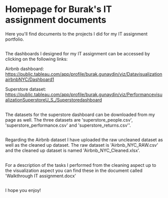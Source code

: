 # Homepage for Burak's IT assignment documents
Here you'll find documents to the projects I did for my IT assignment portfolio.
##
The dashboards I designed for my IT assignment can be accessed by clicking on the following links:

Airbnb dashboard:
https://public.tableau.com/app/profile/burak.gunaydin/viz/DatavisualizationairbnbNYC/Dashboard1

Superstore dataset: https://public.tableau.com/app/profile/burak.gunaydin/viz/PerformancevisualizationSuperstoreU_S_/Superstoredashboard
##
The datasets for the superstore dashboard can be downloaded from my page as well. The three datasets are 'superstore_people.csv', 'superstore_performance.csv' and 'superstore_returns.csv''.

## 

Regarding the Airbnb dataset I have uploaded the raw uncleaned dataset as well as the cleaned up dataset.
The raw dataset is 'Airbnb_NYC_RAW.csv' and the cleaned up dataset is named 'Airbnb_NYC_Cleaned.xlsx'.
##
For a description of the tasks I performed from the cleaning aspect up to the visualization aspect you can find these in the document called 'Walkthrough IT assignment.docx'
##
I hope you enjoy!
